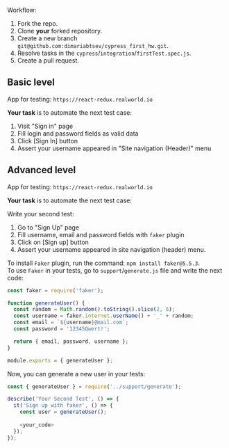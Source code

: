 Workflow:
1. Fork the repo.
1. Clone **your** forked repository.
1. Create a new branch `git@github.com:dimariabtsev/cypress_first_hw.git`.
1. Resolve tasks in the `cypress`/`integration`/`firstTest.spec.js`.
1. Create a pull request.

## Basic level 

App for testing: `https://react-redux.realworld.io`

**Your task** is to automate the next test case:

1. Visit "Sign in" page
1. Fill login and password fields as valid data
1. Click [Sign In] button
1. Assert your username appeared in "Site navigation (Header)" menu

## Advanced level

App for testing: `https://react-redux.realworld.io`

**Your task** is to automate the next test case:

Write your second test:
1. Go to "Sign Up" page
1. Fill username, email and password fields with `faker` plugin
1. Click on [Sign up] button
1. Assert your username appeared in site navigation (header) menu.

To install `Faker` plugin, run the command: ```npm install faker@5.5.3```.  
To use `Faker` in your tests, go to `support`/`generate.js` file and write the next code:

```js
const faker = require('faker');

function generateUser() {
  const random = Math.random().toString().slice(2, 6);
  const username = faker.internet.userName() + '_' + random;
  const email = `${username}@mail.com`;
  const password = '12345Qwert!';

  return { email, password, username };
}

module.exports = { generateUser };
```

Now, you can generate a new user in your tests:

```js
const { generateUser } = require('../support/generate');

describe('Your Second Test', () => {
  it('Sign up with faker', () => {
    const user = generateUser();
    
    <your_code>
  });
});
```
